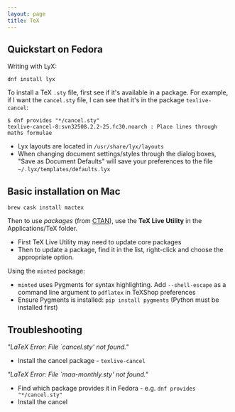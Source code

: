 ```yaml
---
layout: page
title: TeX
---
```


## Quickstart on Fedora

Writing with LyX:

```
dnf install lyx
```

To install a TeX `.sty` file, first see if it's available in a package. For example, if I want the `cancel.sty` file, I can see that it's in the package `texlive-cancel`:

```
$ dnf provides "*/cancel.sty"
texlive-cancel-8:svn32508.2.2-25.fc30.noarch : Place lines through maths formulae
```

- Lyx layouts are located in `/usr/share/lyx/layouts`
- When changing document settings/styles through the dialog boxes, "Save as Document Defaults" will save your preferences to the file `~/.lyx/templates/defaults.lyx`

## Basic installation on Mac

```
brew cask install mactex
```

Then to use _packages_ (from [CTAN]), use the **TeX Live Utility** in the Applications/TeX folder.

- First TeX Live Utility may need to update core packages
- Then to update a package, find it in the list, right-click and choose the appropriate option.

Using the `minted` package:

- `minted` uses Pygments for syntax highlighting. Add `--shell-escape` as a command line argument to `pdflatex` in TeXShop preferences
- Ensure Pygments is installed: `pip install pygments` (Python must be installed first)

## Troubleshooting

_"LaTeX Error: File `cancel.sty' not found."_

- Install the cancel package - `texlive-cancel`

_"LaTeX Error: File `maa-monthly.sty' not found."_

- Find which package provides it in Fedora - e.g. `dnf provides "*/cancel.sty"`
- Install the cancel

[ctan]: https://www.ctan.org
